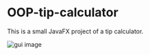 # OOP-tip-calculator
This is a small JavaFX project of a tip calculator. 

![gui image](https://github.com/fariduca/OOP-tip-calculator/blob/main/img/tip-calc-screen.PNG)
